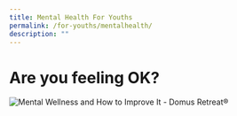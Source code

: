 ```yaml
---
title: Mental Health For Youths
permalink: /for-youths/mentalhealth/
description: ""
---
```

# Are you feeling OK?

![Mental Wellness and How to Improve It - Domus Retreat®](https://domusretreat.com/wp-content/uploads/mental-wellness.png)